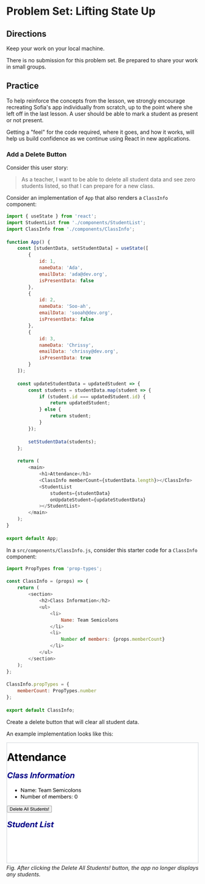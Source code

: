 # Problem Set: Lifting State Up

## Directions

Keep your work on your local machine.

There is no submission for this problem set. Be prepared to share your work in small groups.

## Practice

To help reinforce the concepts from the lesson, we strongly encourage recreating Sofia's app individually from scratch, up to the point where she left off in the last lesson. A user should be able to mark a student as present or not present.

Getting a "feel" for the code required, where it goes, and how it works, will help us build confidence as we continue using React in new applications.

### Add a Delete Button

Consider this user story:

> As a teacher, I want to be able to delete all student data and see zero students listed, so that I can prepare for a new class.

Consider an implementation of `App` that also renders a `ClassInfo` component:

<!-- prettier-ignore-start -->
```js
import { useState } from 'react';
import StudentList from './components/StudentList';
import ClassInfo from './components/ClassInfo';

function App() {
    const [studentData, setStudentData] = useState([
        {
            id: 1,
            nameData: 'Ada',
            emailData: 'ada@dev.org',
            isPresentData: false
        },
        {
            id: 2,
            nameData: 'Soo-ah',
            emailData: 'sooah@dev.org',
            isPresentData: false
        },
        {
            id: 3,
            nameData: 'Chrissy',
            emailData: 'chrissy@dev.org',
            isPresentData: true
        }
    ]);

    const updateStudentData = updatedStudent => {
        const students = studentData.map(student => {
            if (student.id === updatedStudent.id) {
                return updatedStudent;
            } else {
                return student;
            }
        });

        setStudentData(students);
    };

    return (
        <main>
            <h1>Attendance</h1>
            <ClassInfo memberCount={studentData.length}></ClassInfo>
            <StudentList
                students={studentData}
                onUpdateStudent={updateStudentData}
            ></StudentList>
        </main>
    );
}

export default App;
```
<!-- prettier-ignore-end -->

In a `src/components/ClassInfo.js`, consider this starter code for a `ClassInfo` component:

<!-- prettier-ignore-start -->
```js
import PropTypes from 'prop-types';

const ClassInfo = (props) => {
    return (
        <section>
            <h2>Class Information</h2>
            <ul>
                <li>
                    Name: Team Semicolons
                </li>
                <li>
                    Number of members: {props.memberCount}
                </li>
            </ul>
        </section>
    );
};

ClassInfo.propTypes = {
    memberCount: PropTypes.number
};

export default ClassInfo;
```
<!-- prettier-ignore-end -->

Create a delete button that will clear all student data.

An example implementation looks like this:

![Web browser displaying Sofia's attendance app, displaying the following output: the heading Attendance; the sub-heading Class Information; a bulleted list showing Name: Team Semicolons, and Number of members: 0; a button labelled Delete All Students!; and the sub-heading Student List with no students listed.](../assets/lifting-state-up_problem-set-lifting-state-up_delete-example.png)  
_Fig. After clicking the Delete All Students! button, the app no longer displays any students._
